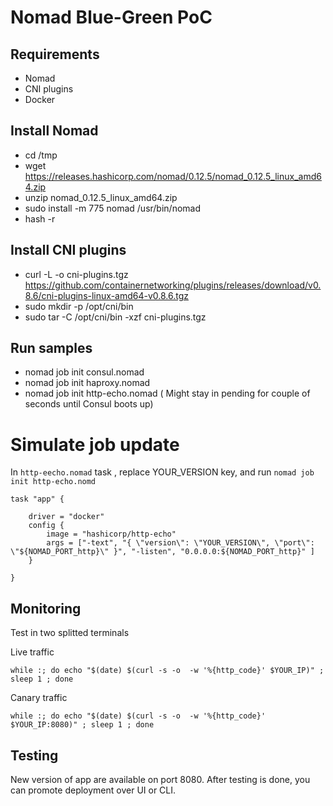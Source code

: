 # Nomad Blue-Green PoC


## Requirements

* Nomad
* CNI plugins
* Docker

## Install Nomad

* cd /tmp
* wget https://releases.hashicorp.com/nomad/0.12.5/nomad_0.12.5_linux_amd64.zip
* unzip nomad_0.12.5_linux_amd64.zip
* sudo install -m 775 nomad /usr/bin/nomad
* hash -r

## Install CNI plugins

* curl -L -o cni-plugins.tgz https://github.com/containernetworking/plugins/releases/download/v0.8.6/cni-plugins-linux-amd64-v0.8.6.tgz
* sudo mkdir -p /opt/cni/bin
* sudo tar -C /opt/cni/bin -xzf cni-plugins.tgz

## Run samples

* nomad job init consul.nomad
* nomad job init haproxy.nomad
* nomad job init http-echo.nomad ( Might stay in pending for couple of seconds until Consul boots up)


#  Simulate job update

In `http-eecho.nomad` task , replace YOUR_VERSION key, and run `nomad job init http-echo.nomd`

```
task "app" {

    driver = "docker"
    config {
        image = "hashicorp/http-echo"
        args = ["-text", "{ \"version\": \"YOUR_VERSION\", \"port\": \"${NOMAD_PORT_http}\" }", "-listen", "0.0.0.0:${NOMAD_PORT_http}" ]
    }

}
```
## Monitoring


Test in two splitted terminals

Live traffic 

```
while :; do echo "$(date) $(curl -s -o  -w '%{http_code}' $YOUR_IP)" ; sleep 1 ; done
```


Canary traffic 
```
while :; do echo "$(date) $(curl -s -o  -w '%{http_code}' $YOUR_IP:8080)" ; sleep 1 ; done
```

## Testing

New version of app are available on port 8080. After testing is done, you can promote deployment over UI or CLI.